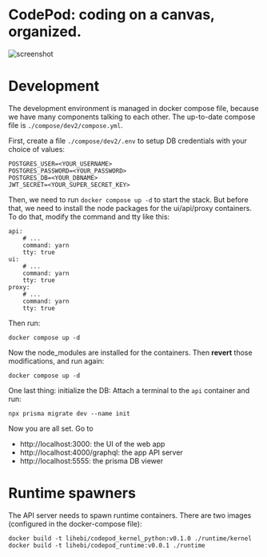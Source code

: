 # CodePod: coding on a canvas, organized.

![screenshot](./screenshot.png)

# Development

The development environment is managed in docker compose file, because we have many components talking to each other. The up-to-date compose file is `./compose/dev2/compose.yml`.

First, create a file `./compose/dev2/.env` to setup DB credentials with your choice of values:

```shell
POSTGRES_USER=<YOUR_USERNAME>
POSTGRES_PASSWORD=<YOUR_PASSWORD>
POSTGRES_DB=<YOUR_DBNAME>
JWT_SECRET=<YOUR_SUPER_SECRET_KEY>
```

Then, we need to run `docker compose up -d` to start the stack. But before that,
we need to install the node packages for the ui/api/proxy containers. To do
that, modify the command and tty like this:

```
api:
    # ...
    command: yarn
    tty: true
ui:
    # ...
    command: yarn
    tty: true
proxy:
    # ...
    command: yarn
    tty: true
```

Then run:

```
docker compose up -d
```

Now the node_modules are installed for the containers. Then **revert** those modifications, and run again:

```
docker compose up -d
```

One last thing: initialize the DB: Attach a terminal to the `api` container and run:

```
npx prisma migrate dev --name init
```

Now you are all set. Go to

- http://localhost:3000: the UI of the web app
- http://localhost:4000/graphql: the app API server
- http://localhost:5555: the prisma DB viewer

# Runtime spawners

The API server needs to spawn runtime containers. There are two images (configured in the docker-compose file):

```
docker build -t lihebi/codepod_kernel_python:v0.1.0 ./runtime/kernel
docker build -t lihebi/codepod_runtime:v0.0.1 ./runtime
```

